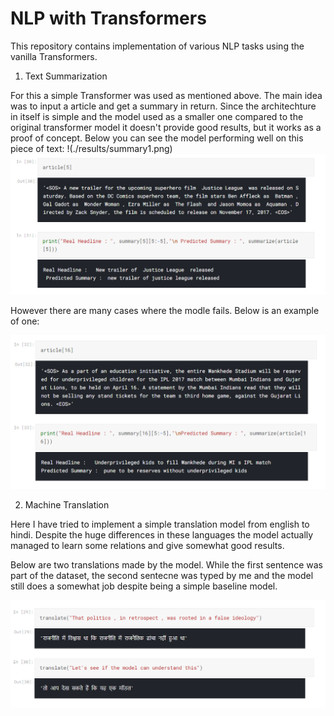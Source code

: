 # NLP with Transformers
This repository contains implementation of various NLP tasks using the vanilla Transformers.

1)  Text Summarization

For this a simple Transformer was used as mentioned above. The main idea was to input a article and get a summary in return. Since the architechture in itself is simple and the model used as a smaller one compared to the original transformer model it doesn't provide good results, but it works as a proof of concept. 
Below you can see the model performing well on this piece of text:
!(./results/summary1.png)
<img src="/results/summary1.png"></img>

However there are many cases where the modle fails. Below is an example of one:

<img src="/results/summary2.png"></img>


2) Machine Translation

Here I have tried to implement a simple translation model from english to hindi. Despite the huge differences in these languages the model actually managed to learn some relations and give somewhat good results. 

Below are two translations made by the model. While the first sentence was part of the dataset, the second sentecne was typed by me and the model still does a somewhat job despite being a simple baseline model.

<img src="/results/translate1.png"></img>

